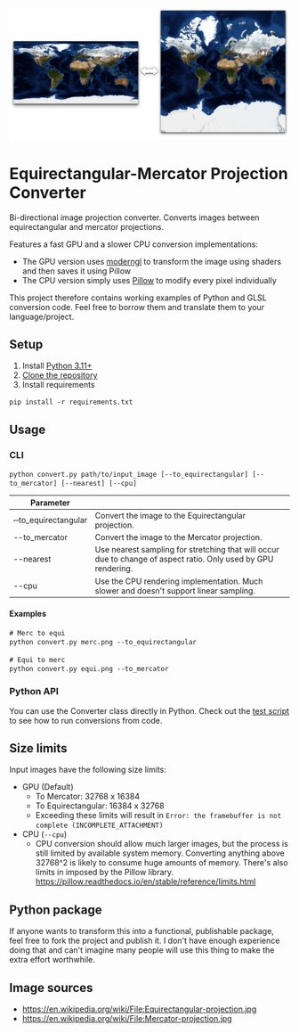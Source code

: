 ![](img/preview.png)

# Equirectangular-Mercator Projection Converter

Bi-directional image projection converter. Converts images between equirectangular and mercator projections.

Features a fast GPU and a slower CPU conversion implementations:

- The GPU version uses [moderngl](https://github.com/moderngl/moderngl) to transform the image using shaders and then saves it using Pillow
- The CPU version simply uses [Pillow](https://github.com/python-pillow/Pillow) to modify every pixel individually

This project therefore contains working examples of Python and GLSL conversion code. Feel free to borrow them and translate them to your language/project.

## Setup

1. Install [Python 3.11+](https://www.python.org/downloads/)
1. [Clone the repository](https://docs.github.com/en/repositories/creating-and-managing-repositories/cloning-a-repository)
1. Install requirements
```
pip install -r requirements.txt
```

## Usage

### CLI

```shell
python convert.py path/to/input_image [--to_equirectangular] [--to_mercator] [--nearest] [--cpu]
```

| Parameter |  |
| --- | --- |
| &#8209;&#8209;to_equirectangular | Convert the image to the Equirectangular projection. |
| --to_mercator | Convert the image to the Mercator projection. |
| --nearest | Use nearest sampling for stretching that will occur due to change of aspect ratio. Only used by GPU rendering. |
| --cpu | Use the CPU rendering implementation. Much slower and doesn't support linear sampling. |

#### Examples

```shell
# Merc to equi
python convert.py merc.png --to_equirectangular

# Equi to merc
python convert.py equi.png --to_mercator
```

### Python API

You can use the Converter class directly in Python. Check out the [test script](test.py) to see how to run conversions from code.

## Size limits

Input images have the following size limits:

- GPU (Default)
  - To Mercator: 32768 x 16384
  - To Equirectangular: 16384 x 32768
  - Exceeding these limits will result in `Error: the framebuffer is not complete (INCOMPLETE_ATTACHMENT)`
- CPU (`--cpu`)
  - CPU conversion should allow much larger images, but the process is still limited by available system memory. Converting anything above 32768^2 is likely to consume huge amounts of memory. There's also limits in imposed by the Pillow library. https://pillow.readthedocs.io/en/stable/reference/limits.html

## Python package

If anyone wants to transform this into a functional, publishable package, feel free to fork the project and publish it. I don't have enough experience doing that and can't imagine many people will use this thing to make the extra effort worthwhile.

## Image sources

- https://en.wikipedia.org/wiki/File:Equirectangular-projection.jpg
- https://en.wikipedia.org/wiki/File:Mercator-projection.jpg
